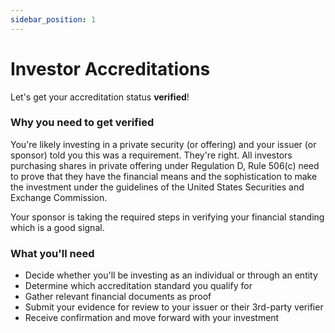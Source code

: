 ```yaml
---
sidebar_position: 1
---
```


# Investor Accreditations

Let's get your accreditation status **verified**!


### Why you need to get verified

You're likely investing in a private security (or offering) and your issuer (or sponsor) told you this was a requirement. They're right. All investors purchasing shares in private offering under Regulation D, Rule 506(c) need to prove that they have the financial means and the sophistication to make the investment under the guidelines of the United States Securities and Exchange Commission.

Your sponsor is taking the required steps in verifying your financial standing which is a good signal. 

### What you'll need

- Decide whether you'll be investing as an individual or through an entity
- Determine which accreditation standard you qualify for
- Gather relevant financial documents as proof
- Submit your evidence for review to your issuer or their 3rd-party verifier
- Receive confirmation and move forward with your investment 